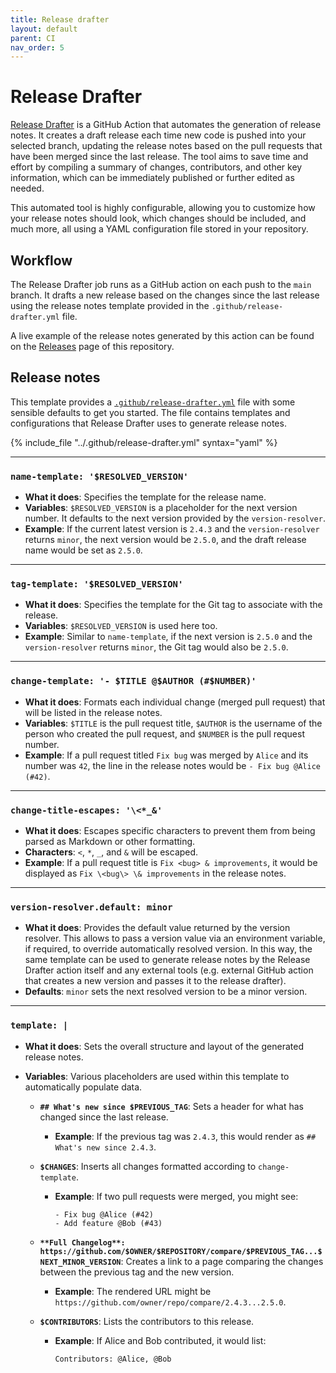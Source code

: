 ```yaml
---
title: Release drafter
layout: default
parent: CI
nav_order: 5
---
```


#  Release Drafter

[Release Drafter](https://github.com/release-drafter/release-drafter) is a
GitHub Action that automates the generation of release notes. It creates a draft
release each time new code is pushed into your selected branch, updating the
release notes based on the pull requests that have been merged since the last
release. The tool aims to save time and effort by compiling a summary of
changes, contributors, and other key information, which can be immediately
published or further edited as needed.

This automated tool is highly configurable, allowing you to customize how your
release notes should look, which changes should be included, and much more, all
using a YAML configuration file stored in your repository.

## Workflow

The Release Drafter job runs as a GitHub action on each push to the `main`
branch. It drafts a new release based on the changes since the last release using
the release notes template provided in the `.github/release-drafter.yml` file.

A live example of the release notes generated by this action can be found on the
[Releases](https://github.com/AlexSkrypnyk/scaffold/releases) page of this
repository.

## Release notes

This template provides
a [`.github/release-drafter.yml`](https://github.com/AlexSkrypnyk/scaffold/blob/main/.github/release-drafter.yml)
file with some sensible defaults to get you started. The file contains templates
and configurations that Release Drafter uses to generate release notes.

{% include_file "../.github/release-drafter.yml" syntax="yaml" %}

---

### `name-template: '$RESOLVED_VERSION'`

- **What it does**: Specifies the template for the release name.
- **Variables**: `$RESOLVED_VERSION` is a placeholder for the next version
  number. It defaults to the next version provided by the `version-resolver`.
- **Example**: If the current latest version is `2.4.3` and the
  `version-resolver` returns `minor`, the next version would be `2.5.0`, and
  the draft release name would be set as `2.5.0`.

---

### `tag-template: '$RESOLVED_VERSION'`

- **What it does**: Specifies the template for the Git tag to associate with the
  release.
- **Variables**: `$RESOLVED_VERSION` is used here too.
- **Example**: Similar to `name-template`, if the next version is `2.5.0` and
  the `version-resolver` returns `minor`, the Git tag would also be `2.5.0`.

---

### `change-template: '- $TITLE @$AUTHOR (#$NUMBER)'`

- **What it does**: Formats each individual change (merged pull request) that
  will be listed in the release notes.
- **Variables**: `$TITLE` is the pull request title, `$AUTHOR` is the username
  of the person who created the pull request, and `$NUMBER` is the pull request
  number.
- **Example**: If a pull request titled `Fix bug` was merged by `Alice` and its
  number was `42`, the line in the release notes would
  be `- Fix bug @Alice (#42)`.

---

### `change-title-escapes: '\<*_&'`

- **What it does**: Escapes specific characters to prevent them from being
  parsed as Markdown or other formatting.
- **Characters**: `<`, `*`, `_`, and `&` will be escaped.
- **Example**: If a pull request title is `Fix <bug> & improvements`, it would
  be displayed as `Fix \<bug\> \& improvements` in the release notes.

---

### `version-resolver.default: minor`

- **What it does**: Provides the default value returned by the version resolver.
  This allows to pass a version value via an environment variable, if required,
  to override automatically resolved version. In this way, the same template
  can be used to generate release notes by the Release Drafter action itself and
  any external tools (e.g. external GitHub action that creates a new version and
  passes it to the release drafter).
- **Defaults**: `minor` sets the next resolved version to be a minor version.

---

### `template: |`

- **What it does**: Sets the overall structure and layout of the generated
  release notes.
- **Variables**: Various placeholders are used within this template to
  automatically populate data.

    - **`## What's new since $PREVIOUS_TAG`**: Sets a header for what has
      changed since the last release.
        - **Example**: If the previous tag was `2.4.3`, this would render
          as `## What's new since 2.4.3`.

    - **`$CHANGES`**: Inserts all changes formatted according
      to `change-template`.
        - **Example**: If two pull requests were merged, you might see:

          ```
          - Fix bug @Alice (#42)
          - Add feature @Bob (#43)
          ```

    - **`**Full Changelog**: https://github.com/$OWNER/$REPOSITORY/compare/$PREVIOUS_TAG...$NEXT_MINOR_VERSION`**:
      Creates a link to a page comparing the changes between the previous tag
      and the new version.
        - **Example**: The rendered URL might
          be `https://github.com/owner/repo/compare/2.4.3...2.5.0`.

    - **`$CONTRIBUTORS`**: Lists the contributors to this release.
        - **Example**: If Alice and Bob contributed, it would list:
          ```
          Contributors: @Alice, @Bob
          ```
